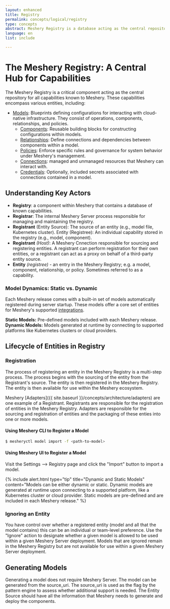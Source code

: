 ```yaml
---
layout: enhanced
title: Registry
permalink: concepts/logical/registry
type: concepts
abstract: Meshery Registry is a database acting as the central repository for all capabilities known to Meshery. These capabilities encompass various entities, including models, components, relationships, and policies.
language: en
list: include

---
```

# The Meshery Registry: A Central Hub for Capabilities

The Meshery Registry is a critical component acting as the central repository for all capabilities known to Meshery. These capabilities encompass various entities, including:

- [Models](./models): Blueprints defining configurations for interacting with cloud-native infrastructure. They consist of operations, components, relationships, and policies.
  - [Components](./components): Reusable building blocks for constructing configurations within models.
  - [Relationships](./relationships): Define connections and dependencies between components within a model.
  - [Policies](./policies): Enforce specific rules and governance for system behavior under Meshery's management.
  - [Connections](/.connections): managed and unmanaged resources that Meshery can interact with.
  - [Credentials](./credentials): Optionally, included secrets associated with connections contained in a model.

## Understanding Key Actors

- **Registry**: a component within Meshery that contains a database of known capabilities.
- **Registrar**: The internal Meshery Server process responsible for managing and maintaining the registry.
- **Registrant** (Entity Source): The source of an entity (e.g., model file, Kubernetes cluster).
Entity (Registree): An individual capability stored in the registry (e.g., model, component).
- **Registrant** *(Host)*: A Meshery Cnnection responsible for sourcing and registering entities. A registrant can perform registration for their own entities, or a registrant can act as a proxy on behalf of a third-party entity source.
- **Entity** *(registree)* - an entry in the Meshery Registry; e.g. a model, component, relationship, or policy. Sometimes referred to as a capability.
<!-- - **Entity Source**: an entity’s original location from which it was sourced; e.g. (source_uri is used as the flag by Meshery Server to assess whether additional support). The Entity Source should have all the information that Meshery needs to generate the components.   -->

### Model Dynamics: Static vs. Dynamic

Each Meshery release comes with a built-in set of models automatically registered during server startup. These models offer a core set of entities for Meshery's supported [integrations](/extensibility/integrations).

**Static Models:** Pre-defined models included with each Meshery release.
**Dynamic Models:** Models generated at runtime by connecting to supported platforms like Kubernetes clusters or cloud providers.

## Lifecycle of Entities in Registry

### Registration

The process of registering an entity in the Meshery Registry is a multi-step process. The process begins with the sourcing of the entity from the Registrant's source. The entity is then registered in the Meshery Registry. The entity is then available for use within the Meshery ecosystem.

Meshery [Adapters]({{ site.baseurl }}/concepts/architecture/adapters) are one example of a Registrant. Registrants are responsible for the registration of entities in the Meshery Registry. Adapters are responsible for the sourcing and registration of entities and the packaging of these enties into one or more models.

#### Using Meshery CLI to Register a Model

```bash
$ mesheryctl model import -f <path-to-model>
```

#### Using Meshery UI to Register a Model

Visit the Settings --> Registry page and click the "Import" button to import a model.

{% include alert.html type="tip" title="Dynamic and Static Models" content="Models can be either dynamic or static. Dynamic models are generated at runtime upon connecting to a supported platform, like a Kubernetes cluster or cloud provider. Static models are pre-defined and are included in each Meshery release." %}

### Ignoring an Entity

You have control over whether a registered entity (model and all that the model contains) this can be an individual or team-level preference. Use the "Ignore" action to designate whether a given model is allowed to be used within a given Meshery Server deployment. Models that are ignored remain in the Meshery Registry but are not available for use within a given Meshery Server deployment.

## Generating Models

Generating a model does not require Meshery Server. The model can be generated from the source_uri. The source_uri is used as the flag by the pattern engine to assess whether additional support is needed. The Entity Source should have all the information that Meshery needs to generate and deploy the components.

